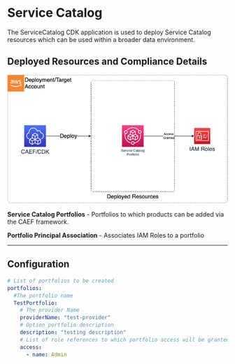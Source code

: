 # Service Catalog

The ServiceCatalog CDK application is used to deploy Service Catalog resources which can be used within a broader data environment.

## Deployed Resources and Compliance Details

![ServiceCatalog](../../../constructs/L3/utility/service-catalog-l3-construct/docs/ServiceCatalog.png)

**Service Catalog Portfolios** - Portfolios to which products can be added via the CAEF framework.

**Portfolio Principal Association** - Associates IAM Roles to a portfolio

***

## Configuration

```yaml
# List of portfolios to be created
portfolios:
  #The portfolio name
  TestPortfolio:
    # The provider Name
    providerName: "test-provider"
    # Option portfolio description
    description: "testing description"
    # List of role references to which portfolio access will be granted
    access:
      - name: Admin
```

